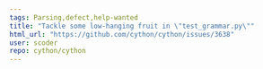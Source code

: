 ```yaml
---
tags: Parsing,defect,help-wanted
title: "Tackle some low-hanging fruit in \"test_grammar.py\""
html_url: "https://github.com/cython/cython/issues/3638"
user: scoder
repo: cython/cython
---
```


